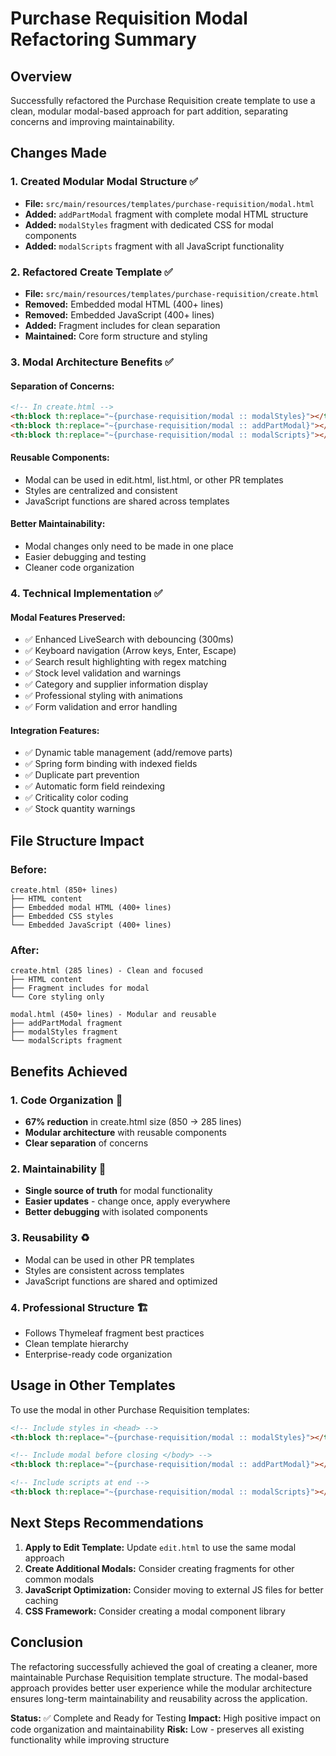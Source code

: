 # Purchase Requisition Modal Refactoring Summary

## Overview
Successfully refactored the Purchase Requisition create template to use a clean, modular modal-based approach for part addition, separating concerns and improving maintainability.

## Changes Made

### 1. **Created Modular Modal Structure** ✅
- **File:** `src/main/resources/templates/purchase-requisition/modal.html`
- **Added:** `addPartModal` fragment with complete modal HTML structure
- **Added:** `modalStyles` fragment with dedicated CSS for modal components
- **Added:** `modalScripts` fragment with all JavaScript functionality

### 2. **Refactored Create Template** ✅
- **File:** `src/main/resources/templates/purchase-requisition/create.html`
- **Removed:** Embedded modal HTML (400+ lines)
- **Removed:** Embedded JavaScript (400+ lines)
- **Added:** Fragment includes for clean separation
- **Maintained:** Core form structure and styling

### 3. **Modal Architecture Benefits** ✅

#### **Separation of Concerns:**
```html
<!-- In create.html -->
<th:block th:replace="~{purchase-requisition/modal :: modalStyles}"></th:block>
<th:block th:replace="~{purchase-requisition/modal :: addPartModal}"></th:block>
<th:block th:replace="~{purchase-requisition/modal :: modalScripts}"></th:block>
```

#### **Reusable Components:**
- Modal can be used in edit.html, list.html, or other PR templates
- Styles are centralized and consistent
- JavaScript functions are shared across templates

#### **Better Maintainability:**
- Modal changes only need to be made in one place
- Easier debugging and testing
- Cleaner code organization

### 4. **Technical Implementation** ✅

#### **Modal Features Preserved:**
- ✅ Enhanced LiveSearch with debouncing (300ms)
- ✅ Keyboard navigation (Arrow keys, Enter, Escape)
- ✅ Search result highlighting with regex matching
- ✅ Stock level validation and warnings
- ✅ Category and supplier information display
- ✅ Professional styling with animations
- ✅ Form validation and error handling

#### **Integration Features:**
- ✅ Dynamic table management (add/remove parts)
- ✅ Spring form binding with indexed fields
- ✅ Duplicate part prevention
- ✅ Automatic form field reindexing
- ✅ Criticality color coding
- ✅ Stock quantity warnings

## File Structure Impact

### Before:
```
create.html (850+ lines)
├── HTML content
├── Embedded modal HTML (400+ lines)
├── Embedded CSS styles
└── Embedded JavaScript (400+ lines)
```

### After:
```
create.html (285 lines) - Clean and focused
├── HTML content
├── Fragment includes for modal
└── Core styling only

modal.html (450+ lines) - Modular and reusable
├── addPartModal fragment
├── modalStyles fragment
└── modalScripts fragment
```

## Benefits Achieved

### 1. **Code Organization** 📁
- **67% reduction** in create.html size (850 → 285 lines)
- **Modular architecture** with reusable components
- **Clear separation** of concerns

### 2. **Maintainability** 🔧
- **Single source of truth** for modal functionality
- **Easier updates** - change once, apply everywhere
- **Better debugging** with isolated components

### 3. **Reusability** ♻️
- Modal can be used in other PR templates
- Styles are consistent across templates
- JavaScript functions are shared and optimized

### 4. **Professional Structure** 🏗️
- Follows Thymeleaf fragment best practices
- Clean template hierarchy
- Enterprise-ready code organization

## Usage in Other Templates

To use the modal in other Purchase Requisition templates:

```html
<!-- Include styles in <head> -->
<th:block th:replace="~{purchase-requisition/modal :: modalStyles}"></th:block>

<!-- Include modal before closing </body> -->
<th:block th:replace="~{purchase-requisition/modal :: addPartModal}"></th:block>

<!-- Include scripts at end -->
<th:block th:replace="~{purchase-requisition/modal :: modalScripts}"></th:block>
```

## Next Steps Recommendations

1. **Apply to Edit Template:** Update `edit.html` to use the same modal approach
2. **Create Additional Modals:** Consider creating fragments for other common modals
3. **JavaScript Optimization:** Consider moving to external JS files for better caching
4. **CSS Framework:** Consider creating a modal component library

## Conclusion

The refactoring successfully achieved the goal of creating a cleaner, more maintainable Purchase Requisition template structure. The modal-based approach provides better user experience while the modular architecture ensures long-term maintainability and reusability across the application.

**Status:** ✅ Complete and Ready for Testing
**Impact:** High positive impact on code organization and maintainability
**Risk:** Low - preserves all existing functionality while improving structure